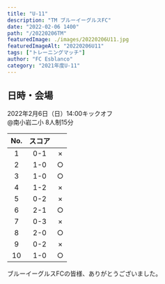 ```yaml
---
title: "U-11"
description: "TM ブルーイーグルスFC"
date: "2022-02-06 1400"
path: "/20220206TM"
featuredImage: ./images/20220206U11.jpg
featuredImageAlt: "20220206U11"
tags: ["トレーニングマッチ"]
author: "FC Esblanco"
category: "2021年度U-11"
---
```


## 日時・会場

2022年2月6日（日）14:00キックオフ   
@南小岩二小
8人制15分   


| No.| スコア |   | 
|:--:|:------:|:-:|
| 1  | 0-1    | × |
| 2  | 1-0    | ○ |
| 3  | 1-0    | ○ |
| 4  | 1-2    | × |
| 5  | 0-2    | × |
| 6  | 2-1    | ○ |
| 7  | 0-3    | × |
| 8  | 2-0    | ○ |
| 9  | 0-2    | × |
| 10  | 1-0    | ○ |


ブルーイーグルスFCの皆様、ありがとうございました。
